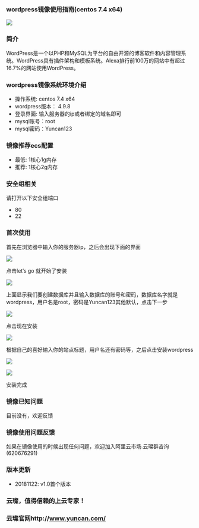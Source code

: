### wordpress镜像使用指南(centos 7.4 x64)

![](https://upload-images.jianshu.io/upload_images/3778244-bb1dfeb57879dcd8.png?imageMogr2/auto-orient/strip%7CimageView2/2/w/1240)

### 简介

WordPress是一个以PHP和MySQL为平台的自由开源的博客软件和内容管理系统。WordPress具有插件架构和模板系统。Alexa排行前100万的网站中有超过16.7%的网站使用WordPress。

### wordpress镜像系统环境介绍

- 操作系统: centos 7.4 x64
- wordpress版本： 4.9.8
- 登录界面: 输入服务器的ip或者绑定的域名即可
- mysql账号：root
- mysql密码：Yuncan123

### 镜像推荐ecs配置

- 最低: 1核心1g内存
- 推荐: 1核心2g内存

### 安全组相关

请打开以下安全组端口

- 80
- 22

### 首次使用



首先在浏览器中输入你的服务器ip，之后会出现下面的界面

![](https://upload-images.jianshu.io/upload_images/3778244-f2d8aade229fc0f3.png?imageMogr2/auto-orient/strip%7CimageView2/2/w/1240)

点击let‘s go 就开始了安装

![](https://upload-images.jianshu.io/upload_images/3778244-baa554de6584f8b7.png?imageMogr2/auto-orient/strip%7CimageView2/2/w/1240)

上面显示我们要创建数据库并且输入数据库的账号和密码，数据库名字就是wordpress，用户名是root，密码是Yuncan123其他默认，点击下一步

![](https://upload-images.jianshu.io/upload_images/3778244-328109b08f9ac444.png?imageMogr2/auto-orient/strip%7CimageView2/2/w/1240)

点击现在安装

![](https://upload-images.jianshu.io/upload_images/3778244-2ee1337f7a1d4209.png?imageMogr2/auto-orient/strip%7CimageView2/2/w/1240)

根据自己的喜好输入你的站点标题，用户名还有密码等，之后点击安装wordpress

![](https://upload-images.jianshu.io/upload_images/3778244-87fe39271dc6eeeb.png?imageMogr2/auto-orient/strip%7CimageView2/2/w/1240)

![](https://upload-images.jianshu.io/upload_images/3778244-760acdf1a28db843.png?imageMogr2/auto-orient/strip%7CimageView2/2/w/1240)

安装完成



### 镜像已知问题

目前没有，欢迎反馈

### 镜像使用问题反馈

如果在镜像使用的时候出现任何问题，欢迎加入阿里云市场.云璨群咨询(620676291)

### 版本更新

- 20181122: v1.0首个版本

### 云璨，值得信赖的上云专家！

### 云璨官网http://www.yuncan.com/